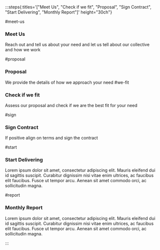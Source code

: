 :::steps{:titles='["Meet Us", "Check if we fit", "Proposal", "Sign Contract", "Start Delivering", "Monthly Report"]' height="30ch"}

#meet-us

### Meet Us

Reach out and tell us about your need and let us tell about our collective and
how we work

#proposal


### Proposal

We provide the details of how we approach your need
#we-fit



### Check if we fit

Assess our proposal and check if we are the best fit for your need

#sign

### Sign Contract

If positive align on terms and sign the contract

#start

### Start Delivering

Lorem ipsum dolor sit amet, consectetur adipiscing elit. Mauris eleifend dui id
sagittis suscipit. Curabitur dignissim nisi vitae enim ultrices, ac faucibus
elit faucibus. Fusce ut tempor arcu. Aenean sit amet commodo orci, ac
sollicitudin magna.

#report

### Monthly Report

Lorem ipsum dolor sit amet, consectetur adipiscing elit. Mauris eleifend dui id
sagittis suscipit. Curabitur dignissim nisi vitae enim ultrices, ac faucibus
elit faucibus. Fusce ut tempor arcu. Aenean sit amet commodo orci, ac
sollicitudin magna.

:::
